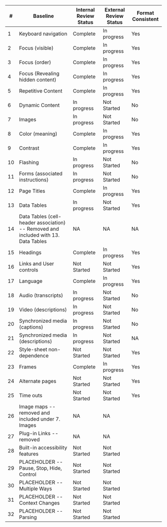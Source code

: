 | # | Baseline | Internal Review Status | External Review Status | Format Consistent |
----|----------|------------------------|------------------------|----------------|
| 1 | Keyboard navigation | Complete | In progress | Yes |
| 2 | Focus (visible) | Complete | In progress | Yes |
| 3 | Focus (order) | Complete | In progress | Yes |
| 4 | Focus (Revealing hidden content) | Complete | In progress | Yes |
| 5 | Repetitive Content | Complete | In progress | Yes |
| 6 | Dynamic Content | In progress | Not Started | No |
| 7 | Images | In progress | Not Started | No |
| 8 | Color (meaning) | Complete | In progress | Yes |
| 9 | Contrast | Complete | In progress | Yes |
| 10 | Flashing | In progress | Not Started | No |
| 11 | Forms (associated instructions)  | In progress | Not Started | No |
| 12 | Page Titles | Complete | In progress |  Yes |
| 13 | Data Tables | In progress | Not Started | Yes |
| 14 | Data Tables (cell-header association) -- Removed and included with 13. Data Tables | NA | NA | NA |
| 15 | Headings | Complete | In progress | Yes |
| 16 | Links and User controls | Not Started | Not Started | Yes |
| 17 | Language | Complete | In progress | Yes |
| 18 | Audio (transcripts) | In progress | Not Started | No |
| 19 | Video (descriptions) | In progress | Not Started | No |
| 20 | Synchronized media (captions) | In progress | Not Started | No |
| 21 | Synchronized media (descriptions) | In progress | Not Started | NA |
| 22 | Style-sheet non-dependence | Not Started | Not Started | Yes |
| 23 | Frames | Complete | In progress | Yes |
| 24 | Alternate pages | Not Started | Not Started | Yes |
| 25 | Time outs | Not Started | Not Started | Yes |
| 26 | Image maps -- removed and included under 7. Images | NA | NA |
| 27 | Plug-in Links -- removed | NA | NA |
| 28 | Built-in accessibility features | Not Started | Not Started |
| 29 | PLACEHOLDER -- Pause, Stop, Hide, Control | Not Started | Not Started |
| 30 | PLACEHOLDER -- Multiple Ways | Not Started | Not Started |
| 31 | PLACEHOLDER -- Context Changes | Not Started | Not Started |
| 32 | PLACEHOLDER -- Parsing | Not Started | Not Started |
